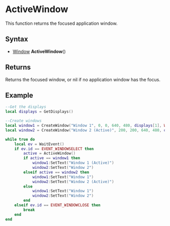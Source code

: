 # ActiveWindow

This function returns the focused application window.

## Syntax

- [Window](Window.md) **ActiveWindow**()

## Returns

Returns the focused window, or nil if no application window has the focus.

## Example

```lua
--Get the displays
local displays = GetDisplays()

--Create windows
local window1 = CreateWindow("Window 1", 0, 0, 640, 480, displays[1], WINDOW_TITLEBAR)
local window2 = CreateWindow("Window 2 (Active)", 200, 200, 640, 480, displays[1], WINDOW_TITLEBAR)

while true do
    local ev = WaitEvent()
    if ev.id == EVENT_WINDOWSELECT then
        active = ActiveWindow()
        if active == window1 then
            window1:SetText("Window 1 (Active)")
            window2:SetText("Window 2")
        elseif active == window2 then
            window1:SetText("Window 1")
            window2:SetText("Window 2 (Active)")
        else
            window1:SetText("Window 1")
            window2:SetText("Window 2")
        end
    elseif ev.id == EVENT_WINDOWCLOSE then
        break
    end
end
```
